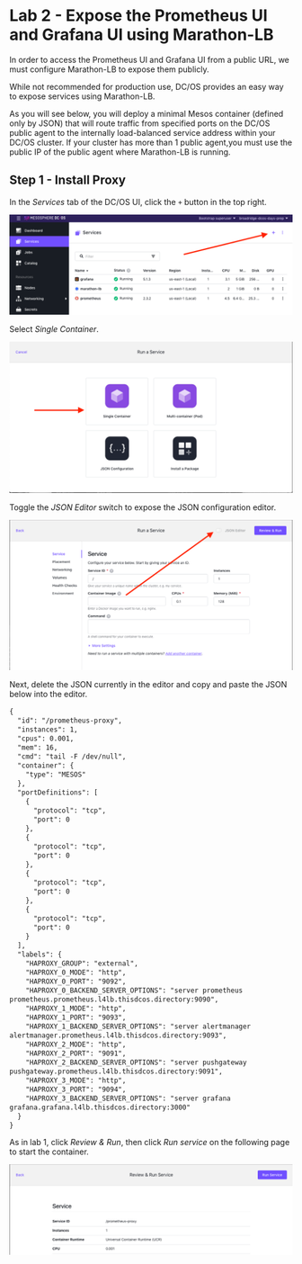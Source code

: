 # Lab 2 - Expose the Prometheus UI and Grafana UI using Marathon-LB

In order to access the Prometheus UI and Grafana UI from a public URL, we must configure Marathon-LB to expose them publicly.

While not recommended for production use, DC/OS provides an easy way to expose services using Marathon-LB. 

As you will see below, you will deploy a minimal Mesos container (defined only by JSON) that will route traffic from specified ports on the DC/OS public agent to the internally load-balanced service address within your DC/OS cluster. If your cluster has more than 1 public agent,you must use the public IP of the public agent where Marathon-LB is running.


## Step 1 - Install Proxy

In the *Services* tab of the DC/OS UI, click the `+` button in the top right. 

![proxy-add](https://github.com/gregpalmr/dcos-workshop-2019-03-19/blob/master/screenshots/proxy-add.png)


Select *Single Container*.

![proxy-single-container](https://github.com/gregpalmr/dcos-workshop-2019-03-19/blob/master/screenshots/proxy-single-container.png)



Toggle the *JSON Editor* switch to expose the JSON configuration editor.

![proxy-json-editor](https://github.com/gregpalmr/dcos-workshop-2019-03-19/blob/master/screenshots/proxy-json-editor.png)


Next, delete the JSON currently in the editor and copy and paste the JSON below into the editor. 


```
{
  "id": "/prometheus-proxy",
  "instances": 1,
  "cpus": 0.001,
  "mem": 16,
  "cmd": "tail -F /dev/null",
  "container": {
    "type": "MESOS"
  },
  "portDefinitions": [
    {
      "protocol": "tcp",
      "port": 0
    },
    {
      "protocol": "tcp",
      "port": 0
    },
    {
      "protocol": "tcp",
      "port": 0
    },
    {
      "protocol": "tcp",
      "port": 0
    }
  ],
  "labels": {
    "HAPROXY_GROUP": "external",
    "HAPROXY_0_MODE": "http",
    "HAPROXY_0_PORT": "9092",
    "HAPROXY_0_BACKEND_SERVER_OPTIONS": "server prometheus prometheus.prometheus.l4lb.thisdcos.directory:9090",
    "HAPROXY_1_MODE": "http",
    "HAPROXY_1_PORT": "9093",
    "HAPROXY_1_BACKEND_SERVER_OPTIONS": "server alertmanager alertmanager.prometheus.l4lb.thisdcos.directory:9093",
    "HAPROXY_2_MODE": "http",
    "HAPROXY_2_PORT": "9091",
    "HAPROXY_2_BACKEND_SERVER_OPTIONS": "server pushgateway pushgateway.prometheus.l4lb.thisdcos.directory:9091",
    "HAPROXY_3_MODE": "http",
    "HAPROXY_3_PORT": "9094",
    "HAPROXY_3_BACKEND_SERVER_OPTIONS": "server grafana grafana.grafana.l4lb.thisdcos.directory:3000"
  }
}
```

As in lab 1, click *Review & Run*, then click *Run service* on the following page to start the container.

![proxy-run-service](https://github.com/gregpalmr/dcos-workshop-2019-03-19/blob/master/screenshots/proxy-run-service.png)

